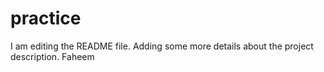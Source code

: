 # practice
I am editing the README file. Adding some more details about the project description.
Faheem

